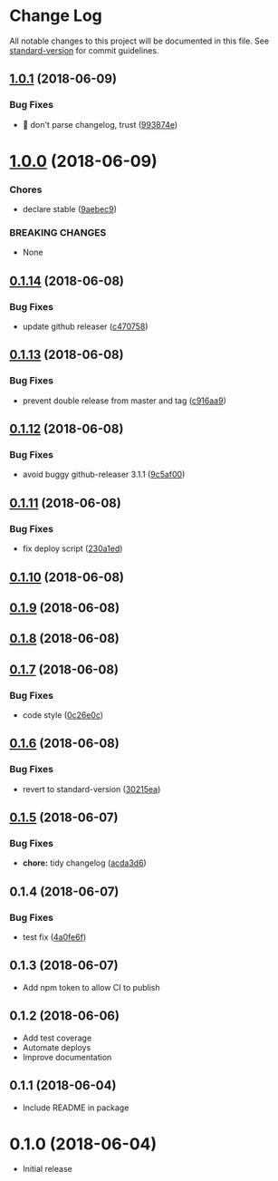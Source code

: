 # Change Log

All notable changes to this project will be documented in this file. See [standard-version](https://github.com/conventional-changelog/standard-version) for commit guidelines.

<a name="1.0.1"></a>
## [1.0.1](https://github.com/aaronjameslang/survey-monkey-streams/compare/v1.0.0...v1.0.1) (2018-06-09)


### Bug Fixes

* 🐛 don't parse changelog, trust ([993874e](https://github.com/aaronjameslang/survey-monkey-streams/commit/993874e))



<a name="1.0.0"></a>
# [1.0.0](https://github.com/aaronjameslang/survey-monkey-streams/compare/v0.1.14...v1.0.0) (2018-06-09)


### Chores

* declare stable ([9aebec9](https://github.com/aaronjameslang/survey-monkey-streams/commit/9aebec9))


### BREAKING CHANGES

* None



<a name="0.1.14"></a>
## [0.1.14](https://github.com/aaronjameslang/survey-monkey-streams/compare/v0.1.13...v0.1.14) (2018-06-08)


### Bug Fixes

* update github releaser ([c470758](https://github.com/aaronjameslang/survey-monkey-streams/commit/c470758))



<a name="0.1.13"></a>
## [0.1.13](https://github.com/aaronjameslang/survey-monkey-streams/compare/v0.1.12...v0.1.13) (2018-06-08)


### Bug Fixes

* prevent double release from master and tag ([c916aa9](https://github.com/aaronjameslang/survey-monkey-streams/commit/c916aa9))



<a name="0.1.12"></a>
## [0.1.12](https://github.com/aaronjameslang/survey-monkey-streams/compare/v0.1.11...v0.1.12) (2018-06-08)


### Bug Fixes

* avoid buggy github-releaser 3.1.1 ([9c5af00](https://github.com/aaronjameslang/survey-monkey-streams/commit/9c5af00))



<a name="0.1.11"></a>
## [0.1.11](https://github.com/aaronjameslang/survey-monkey-streams/compare/v0.1.10...v0.1.11) (2018-06-08)


### Bug Fixes

* fix deploy script ([230a1ed](https://github.com/aaronjameslang/survey-monkey-streams/commit/230a1ed))



<a name="0.1.10"></a>
## [0.1.10](https://github.com/aaronjameslang/survey-monkey-streams/compare/v0.1.9...v0.1.10) (2018-06-08)



<a name="0.1.9"></a>
## [0.1.9](https://github.com/aaronjameslang/survey-monkey-streams/compare/v0.1.8...v0.1.9) (2018-06-08)



<a name="0.1.8"></a>
## [0.1.8](https://github.com/aaronjameslang/survey-monkey-streams/compare/v0.1.7...v0.1.8) (2018-06-08)



<a name="0.1.7"></a>
## [0.1.7](https://github.com/aaronjameslang/survey-monkey-streams/compare/v0.1.6...v0.1.7) (2018-06-08)


### Bug Fixes

* code style ([0c26e0c](https://github.com/aaronjameslang/survey-monkey-streams/commit/0c26e0c))



<a name="0.1.6"></a>
## [0.1.6](https://github.com/aaronjameslang/survey-monkey-streams/compare/v0.1.5...v0.1.6) (2018-06-08)


### Bug Fixes

* revert to standard-version ([30215ea](https://github.com/aaronjameslang/survey-monkey-streams/commit/30215ea))



<a name="0.1.5"></a>
## [0.1.5](https://github.com/aaronjameslang/survey-monkey-streams/compare/v0.1.4...v0.1.5) (2018-06-07)


### Bug Fixes

* **chore:** tidy changelog ([acda3d6](https://github.com/aaronjameslang/survey-monkey-streams/commit/acda3d6))



<a name="0.1.4"></a>
## 0.1.4 (2018-06-07)


### Bug Fixes

* test fix ([4a0fe6f](https://github.com/aaronjameslang/survey-monkey-streams/commit/4a0fe6f))



<a name="0.1.3"></a>
## 0.1.3 (2018-06-07)

* Add npm token to allow CI to publish

<a name="0.1.2"></a>
## 0.1.2 (2018-06-06)

* Add test coverage
* Automate deploys
* Improve documentation

<a name="0.1.1"></a>
## 0.1.1 (2018-06-04)

* Include README in package

<a name="0.1.0"></a>
# 0.1.0 (2018-06-04)

* Initial release
